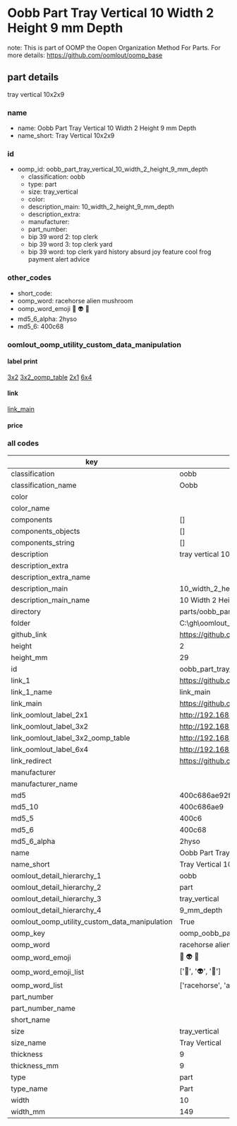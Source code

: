 # Oobb Part Tray Vertical 10 Width 2 Height 9 mm Depth  

note: This is part of OOMP the Oopen Organization Method For Parts. For more details: https://github.com/oomlout/oomp_base

##  part details
  



tray vertical 10x2x9



### name
* name: Oobb Part Tray Vertical 10 Width 2 Height 9 mm Depth
* name_short: Tray Vertical 10x2x9 
### id
* oomp_id: oobb_part_tray_vertical_10_width_2_height_9_mm_depth
  * classification: oobb
  * type: part
  * size: tray_vertical
  * color: 
  * description_main: 10_width_2_height_9_mm_depth
  * description_extra: 
  * manufacturer: 
  * part_number: 
  * bip 39 word 2: top clerk
  * bip 39 word 3: top clerk yard
  * bip 39 word: top clerk yard history absurd joy feature cool frog payment alert advice

### other_codes
* short_code: 
* oomp_word: racehorse alien mushroom
* oomp_word_emoji :racehorse: :alien: :mushroom:
* md5_6_alpha: 2hyso
* md5_6: 400c68






### oomlout_oomp_utility_custom_data_manipulation
#### label print
[3x2](http://192.168.1.245:1112/?label=oomp%202hyso)
[3x2_oomp_table](http://192.168.1.108:1112/?label=oomp%202hyso)
[2x1](http://192.168.1.242:1112/?label=oomp%202hyso)
[6x4](http://192.168.1.55:1112/?label=oomp%202hyso)    

#### link

[link_main](https://github.com/oomlout/oomlout_oobb_version_4_generated_parts/tree/main/navigation_oomp/oobb/part/tray_vertical/10_width_2_height_9_mm_depth/part)                              

#### price







### all codes 
| key | value |  
| --- | --- |  
| classification | oobb |  
| classification_name | Oobb |  
| color |  |  
| color_name |  |  
| components | [] |  
| components_objects | [] |  
| components_string | [] |  
| description | tray vertical 10x2x9 |  
| description_extra |  |  
| description_extra_name |  |  
| description_main | 10_width_2_height_9_mm_depth |  
| description_main_name | 10 Width 2 Height 9 mm Depth |  
| directory | parts/oobb_part_tray_vertical_10_width_2_height_9_mm_depth |  
| folder | C:\gh\oomlout_oobb_version_4_generated_parts\parts\oobb_part_tray_vertical_10_width_2_height_9_mm_depth |  
| github_link | https://github.com/oomlout/oomlout_oomp_part_src/tree/main/parts/oobb_part_tray_vertical_10_width_2_height_9_mm_depth |  
| height | 2 |  
| height_mm | 29 |  
| id | oobb_part_tray_vertical_10_width_2_height_9_mm_depth |  
| link_1 | https://github.com/oomlout/oomlout_oobb_version_4_generated_parts/tree/main/navigation_oomp/oobb/part/tray_vertical/10_width_2_height_9_mm_depth/part |  
| link_1_name | link_main |  
| link_main | https://github.com/oomlout/oomlout_oobb_version_4_generated_parts/tree/main/navigation_oomp/oobb/part/tray_vertical/10_width_2_height_9_mm_depth/part |  
| link_oomlout_label_2x1 | http://192.168.1.242:1112/?label=oomp%202hyso |  
| link_oomlout_label_3x2 | http://192.168.1.245:1112/?label=oomp%202hyso |  
| link_oomlout_label_3x2_oomp_table | http://192.168.1.108:1112/?label=oomp%202hyso |  
| link_oomlout_label_6x4 | http://192.168.1.55:1112/?label=oomp%202hyso |  
| link_redirect | https://github.com/oomlout/oomlout_oobb_version_4_generated_parts/tree/main/parts/oobb_tray_vertical_10_02_09 |  
| manufacturer |  |  
| manufacturer_name |  |  
| md5 | 400c686ae92fca85e20086c3fd8a9f27 |  
| md5_10 | 400c686ae9 |  
| md5_5 | 400c6 |  
| md5_6 | 400c68 |  
| md5_6_alpha | 2hyso |  
| name | Oobb Part Tray Vertical 10 Width 2 Height 9 mm Depth |  
| name_short | Tray Vertical 10x2x9  |  
| oomlout_detail_hierarchy_1 | oobb |  
| oomlout_detail_hierarchy_2 | part |  
| oomlout_detail_hierarchy_3 | tray_vertical |  
| oomlout_detail_hierarchy_4 | 9_mm_depth |  
| oomlout_oomp_utility_custom_data_manipulation | True |  
| oomp_key | oomp_oobb_part_tray_vertical_10_width_2_height_9_mm_depth |  
| oomp_word | racehorse alien mushroom |  
| oomp_word_emoji | :racehorse: :alien: :mushroom: |  
| oomp_word_emoji_list | [':racehorse:', ':alien:', ':mushroom:'] |  
| oomp_word_list | ['racehorse', 'alien', 'mushroom'] |  
| part_number |  |  
| part_number_name |  |  
| short_name |  |  
| size | tray_vertical |  
| size_name | Tray Vertical |  
| thickness | 9 |  
| thickness_mm | 9 |  
| type | part |  
| type_name | Part |  
| width | 10 |  
| width_mm | 149 |  
